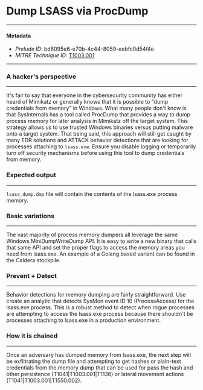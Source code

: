
# Dump LSASS via ProcDump

---

#### Metadata

- *Prelude ID*: bd6095e6-e70b-4c44-8059-eebfc0d54f4e
- *MITRE Technique ID*: [T1003.001](https://attack.mitre.org/techniques/T1003/001/)

---

### A hacker's perspective

---

It's fair to say that everyone in the cybersecurity community has either heard of Mimikatz or generally knows that it is possible to "dump credentials from memory" in Windows. What many people don't know is that SysInternals has a tool called ProcDump that provides a way to dump process memory for later analysis in Mimikatz off the target system. This strategy allows us to use trusted Windows binaries versus putting malware onto a target system. That being said, this approach will still get caught by many EDR solutions and ATT&CK behavior detections that are looking for processes attaching to `lsass.exe`. Ensure you disable logging or temporarily turn off security mechanisms before using this tool to dump credentials from memory. 

### Expected output

---

`lsass_dump.dmp` file will contain the contents of the lsass.exe process memory. 

### Basic variations

---

The vast majority of process memory dumpers all leverage the same Windows MiniDumpWriteDump API. It is easy to write a new binary that calls that same API and set the proper flags to access the memory areas you need from lsass.exe. An example of a Golang based variant can be found in the Caldera stockpile. 

### Prevent + Detect

---

Behavior detections for memory dumping are fairly straightforward. Use create an analytic that detects SysMon event ID 10 (ProcessAccess) for the lsass.exe process. This is a robust method to detect when rogue processes are attempting to access the lsass.exe process because there shouldn't be processes attaching to lsass.exe in a production environment. 

### How it is chained

---

Once an adversary has dumped memory from lsass.exe, the next step will be exfiltrating the dump file and attempting to get hashes or plain-text credentials from the memory dump that can be used for pass the hash and other persistence (T1041|T1003.001|T1136) or lateral movement actions (T1041|T1003.001|T1550.002). 
